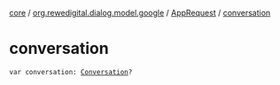 [core](../../index.md) / [org.rewedigital.dialog.model.google](../index.md) / [AppRequest](index.md) / [conversation](./conversation.md)

# conversation

`var conversation: `[`Conversation`](../-conversation/index.md)`?`